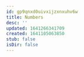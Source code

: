 ```yaml
---
id: gp9qnxd0uivxijzxnxuhv6w
title: Numbers
desc: ''
updated: 1641266341709
created: 1641105063850
stub: false
isDir: false
---
```



